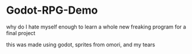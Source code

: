 # Godot-RPG-Demo
why do I hate myself enough to learn a whole new freaking program for a final project

this was made using godot, sprites from omori, and my tears
